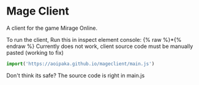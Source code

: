 # Mage Client
A client for the game Mirage Online.

To run the client,
Run this in inspect element console:
{% raw %}*{% endraw %} Currently does not work, client source code must be manually pasted (working to fix)
```js
import('https://aoipaka.github.io/mageclient/main.js')
```
Don't think its safe?
The source code is right in main.js
